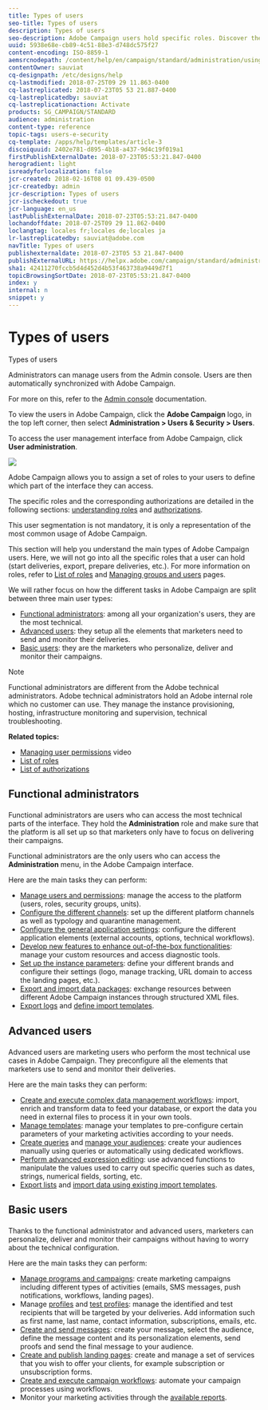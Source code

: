 ```yaml
---
title: Types of users
seo-title: Types of users
description: Types of users
seo-description: Adobe Campaign users hold specific roles. Discover the main user types. 
uuid: 5938e68e-cb89-4c51-88e3-d748dc575f27
content-encoding: ISO-8859-1
aemsrcnodepath: /content/help/en/campaign/standard/administration/using/types-of-users
contentOwner: sauviat
cq-designpath: /etc/designs/help
cq-lastmodified: 2018-07-25T09 29 11.863-0400
cq-lastreplicated: 2018-07-23T05 53 21.887-0400
cq-lastreplicatedby: sauviat
cq-lastreplicationaction: Activate
products: SG_CAMPAIGN/STANDARD
audience: administration
content-type: reference
topic-tags: users-e-security
cq-template: /apps/help/templates/article-3
discoiquuid: 2402e781-d895-4b18-a437-9d4c19f019a1
firstPublishExternalDate: 2018-07-23T05:53:21.847-0400
herogradient: light
isreadyforlocalization: false
jcr-created: 2018-02-16T08 01 09.439-0500
jcr-createdby: admin
jcr-description: Types of users
jcr-ischeckedout: true
jcr-language: en_us
lastPublishExternalDate: 2018-07-23T05:53:21.847-0400
lochandoffdate: 2018-07-25T09 29 11.862-0400
loclangtag: locales fr;locales de;locales ja
lr-lastreplicatedby: sauviat@adobe.com
navTitle: Types of users
publishexternaldate: 2018-07-23T05 53 21.847-0400
publishExternalURL: https://helpx.adobe.com/campaign/standard/administration/using/types-of-users.html
sha1: 42411270fccb5d4d452d4b53f463738a9449d7f1
topicBrowsingSortDate: 2018-07-23T05:53:21.847-0400
index: y
internal: n
snippet: y
---
```


# Types of users

Types of users

Administrators can manage users from the Admin console. Users are then automatically synchronized with Adobe Campaign.

For more on this, refer to the [Admin console](https://helpx.adobe.com/enterprise/using/users.html) documentation.

To view the users in Adobe Campaign, click the **Adobe Campaign** logo, in the top left corner, then select **Administration > Users & Security > Users**.

To access the user management interface from Adobe Campaign, click **User administration**. 

![](assets/user_management_5.png)

Adobe Campaign allows you to assign a set of roles to your users to define which part of the interface they can access.

The specific roles and the corresponding authorizations are detailed in the following sections: [understanding roles](../../administration/using/list-of-roles.md) and [authorizations](https://docs.campaign.adobe.com/doc/standard/en/Technotes/AdobeCampaign-ACSRights.pdf).

This user segmentation is not mandatory, it is only a representation of the most common usage of Adobe Campaign.

This section will help you understand the main types of Adobe Campaign users. Here, we will not go into all the specific roles that a user can hold (start deliveries, export, prepare deliveries, etc.). For more information on roles, refer to [List of roles](../../administration/using/list-of-roles.md) and [Managing groups and users](../../administration/using/managing-groups-and-users.md) pages.

We will rather focus on how the different tasks in Adobe Campaign are split between three main user types:

* [Functional administrators](../../administration/using/types-of-users.md#functional-administrators): among all your organization's users, they are the most technical.
* [Advanced users](../../administration/using/types-of-users.md#advanced-users): they setup all the elements that marketers need to send and monitor their deliveries. 
* [Basic users](../../administration/using/types-of-users.md#basic-users): they are the marketers who personalize, deliver and monitor their campaigns.

>[!NOTE]
>
>Functional administrators are different from the Adobe technical administrators. Adobe technical administrators hold an Adobe internal role which no customer can use. They manage the instance provisioning, hosting, infrastructure monitoring and supervision, technical troubleshooting.

**Related topics:**

* [Managing user permissions](https://docs.campaign.adobe.com/doc/standard/en/Videos/user_access.mp4) video
* [List of roles](../../administration/using/list-of-roles.md)
* [List of authorizations](https://docs.campaign.adobe.com/doc/standard/en/Technotes/AdobeCampaign-ACSRights.pdf)

## <p>Functional administrators</p>

Functional administrators are users who can access the most technical parts of the interface. They hold the **Administration** role and make sure that the platform is all set up so that marketers only have to focus on delivering their campaigns.

Functional administrators are the only users who can access the **Administration** menu, in the Adobe Campaign interface.

Here are the main tasks they can perform:

* [Manage users and permissions](../../administration/using/about-access-management.md): manage the access to the platform (users, roles, security groups, units).
* [Configure the different channels](../../administration/using/about-channel-configuration.md): set up the different platform channels as well as typology and quarantine management.
* [Configure the general application settings](../../administration/using/external-accounts.md): configure the different application elements (external accounts, options, technical workflows).
* [Develop new features to enhance out-of-the-box functionalities](../../developing/using/data-model-concepts.md): manage your custom resources and access diagnostic tools.
* [Set up the instance parameters](../../administration/using/branding.md): define your different brands and configure their settings (logo, manage tracking, URL domain to access the landing pages, etc.).
* [Export and import data packages](../../automating/using/managing-packages.md): exchange resources between different Adobe Campaign instances through structured XML files.
* [Export logs](../../automating/using/exporting-logs.md) and [define import templates](../../automating/using/defining-import-templates.md).

## <p>Advanced users</p>

Advanced users are marketing users who perform the most technical use cases in Adobe Campaign. They preconfigure all the elements that marketers use to send and monitor their deliveries.

Here are the main tasks they can perform:

* [Create and execute complex data management workflows](../../automating/using/about-data-management-activities.md): import, enrich and transform data to feed your database, or export the data you need in external files to process it in your own tools.
* [Manage templates](../../start/using/about-templates.md): manage your templates to pre-configure certain parameters of your marketing activities according to your needs.
* [Create queries](../../automating/using/editing-queries.md#about-query-editor) and [manage your audiences](../../audiences/using/about-audiences.md): create your audiences manually using queries or automatically using dedicated workflows.
* [Perform advanced expression editing](../../automating/using/editing-queries.md#about-query-editor): use advanced functions to manipulate the values used to carry out specific queries such as dates, strings, numerical fields, sorting, etc.
* [Export lists](../../automating/using/exporting-lists.md) and [import data using existing import templates](../../automating/using/importing-data-with-import-templates.md).

## <p>Basic users</p>

Thanks to the functional administrator and advanced users, marketers can personalize, deliver and monitor their campaigns without having to worry about the technical configuration.

Here are the main tasks they can perform:

* [Manage programs and campaigns](../../start/using/programs-and-campaigns.md): create marketing campaigns including different types of activities (emails, SMS messages, push notifications, workflows, landing pages).
* Manage [profiles](../../audiences/using/about-profiles.md) and [test profiles](../../sending/using/managing-test-profiles-and-sending-proofs.md): manage the identified and test recipients that will be targeted by your deliveries. Add information such as first name, last name, contact information, subscriptions, emails, etc.
* [Create and send messages](../../sending/using/confirming-send.md): create your message, select the audience, define the message content and its personalization elements, send proofs and send the final message to your audience.
* [Create and publish landing pages](../../channels/using/about-landing-pages.md): create and manage a set of services that you wish to offer your clients, for example subscription or unsubscription forms.
* [Create and execute campaign workflows](../../automating/using/building-a-workflow.md): automate your campaign processes using workflows.
* Monitor your marketing activities through the [available reports](../../reporting/using/defining-the-report-period.md).

